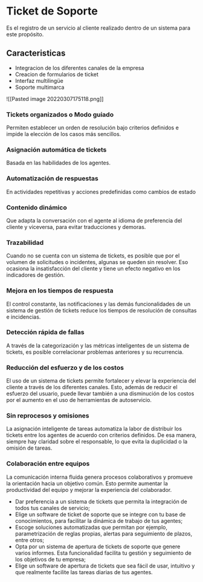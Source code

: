 # Ticket de Soporte
Es el registro de un servicio al cliente realizado dentro de un sistema para este propósito.

## Caracteristicas
+ Integracion de los diferentes canales de la empresa
+ Creacion de formularios de ticket
+ Interfaz multilingüe
+ Soporte multimarca

![[Pasted image 20220307175118.png]]

### Tickets organizados o Modo guiado
Permiten establecer un orden de resolución bajo criterios definidos e impide la elección de los casos más sencillos.

### Asignación automática de tickets
Basada en las habilidades de los agentes.

### Automatización de respuestas
En actividades repetitivas y acciones predefinidas como cambios de estado

### Contenido dinámico
Que adapta la conversación con el agente al idioma de preferencia del cliente y viceversa, para evitar traducciones y demoras.

### Trazabilidad
Cuando no se cuenta con un sistema de tickets, es posible que por el volumen de solicitudes o incidentes, algunas se queden sin resolver. Eso ocasiona la insatisfacción del cliente y tiene un efecto negativo en los indicadores de gestión.

### Mejora en los tiempos de respuesta
El control constante, las notificaciones y las demás funcionalidades de un sistema de gestión de tickets reduce los tiempos de resolución de consultas e incidencias. 

### Detección rápida de fallas
A través de la categorización y las métricas inteligentes de un sistema de tickets, es posible correlacionar problemas anteriores y su recurrencia.

### Reducción del esfuerzo y de los costos
El uso de un sistema de tickets permite fortalecer y elevar la experiencia del cliente a través de los diferentes canales. Esto, además de reducir el esfuerzo del usuario, puede llevar también a una disminución de los costos por el aumento en el uso de herramientas de autoservicio.

### Sin reprocesos y omisiones
La asignación inteligente de tareas automatiza la labor de distribuir los tickets entre los agentes de acuerdo con criterios definidos. De esa manera, siempre hay claridad sobre el responsable, lo que evita la duplicidad o la omisión de tareas.

### Colaboración entre equipos
La comunicación interna fluida genera procesos colaborativos y promueve la orientación hacia un objetivo común. Esto permite aumentar la productividad del equipo y mejorar la experiencia del colaborador.

+ Dar preferencia a un sistema de tickets que permita la integración de todos tus canales de servicio;
+ Elige un software de ticket de soporte que se integre con tu base de conocimientos, para facilitar la dinámica de trabajo de tus agentes;
+ Escoge soluciones automatizadas que permitan por ejemplo, parametrización de reglas propias, alertas para seguimiento de plazos, entre otros;
+ Opta por un sistema de apertura de tickets de soporte que genere varios informes. Esta funcionalidad facilita tu gestión y seguimiento de los objetivos de tu empresa;
+ Elige un software de apertura de tickets que sea fácil de usar, intuitivo y que realmente facilite las tareas diarias de tus agentes.

